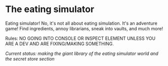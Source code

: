 # The eating simulator
Eating simulator! No, it's not all about eating simulation. It's an adventure game! Find ingredients, annoy librarians, sneak into vaults, and much more!

Rules: NO GOING INTO CONSOLE OR INSPECT ELEMENT UNLESS YOU ARE A DEV AND ARE FIXING/MAKING SOMETHING.

_Current status: making the giant library of the eating simulator world and the secret store section_
